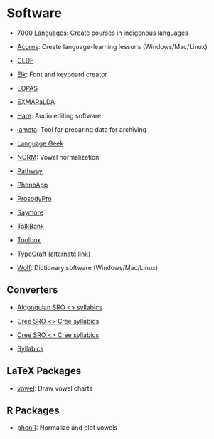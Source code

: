 # Software

* [7000 Languages](https://www.7000.org/): Create courses in indigenous languages

* [Acorns](http://cs.sou.edu/~harveyd/acorns/): Create language-learning lessons (Windows/Mac/Linux)

* [CLDF](https://cldf.clld.org/)

* [Elk](http://acornslinguistics.com/): Font and keyboard creator

* [EOPAS](https://github.com/eopas/eopas)

* [EXMARaLDA](https://exmaralda.org/en/about-exmaralda/)

* [Hare](http://acornslinguistics.com/): Audio editing software

* [lameta](https://blogs.soas.ac.uk/elar/2020/04/30/introducing-lameta/): Tool for preparing data for archiving

* [Language Geek](http://www.languagegeek.com/)

* [NORM](http://lingtools.uoregon.edu/norm/norm1.php): Vowel normalization

* [Pathway](https://software.sil.org/pathway/)

* [PhonoApp](http://www.phonoapps.com/)

* [ProsodyPro](http://www.homepages.ucl.ac.uk/~uclyyix/ProsodyPro/)

* [Saymore](https://software.sil.org/saymore/)

* [TalkBank](https://talkbank.org/)

* [Toolbox](https://software.sil.org/toolbox/)

* [TypeCraft](https://typecraft.org) ([alternate link](https://tc.polytext.io/tc2wiki/Main_Page))

* [Wolf](http://cs.sou.edu/~harveyd/wolf/): Dictionary software (Windows/Mac/Linux)

## Converters

* [Algonquian SRO <> syllabics](https://syllabics.atlas-ling.ca/)

* [Cree SRO <> Cree syllabics](https://syllabics.app/)

* [Cree SRO <> Cree syllabics](http://www.creedictionary.com/converter/maskwacis.php)

* [Syllabics](http://www.syllabics.net/)

## LaTeX Packages

* [vowel](https://ctan.org/pkg/vowel): Draw vowel charts

## R Packages

* [phonR](https://cran.r-project.org/web/packages/phonR/index.html): Normalize and plot vowels
